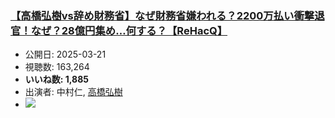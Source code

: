 ### [【高橋弘樹vs辞め財務省】なぜ財務省嫌われる？2200万払い衝撃退官！なぜ？28億円集め…何する？【ReHacQ】](https://www.youtube.com/watch?v=szg5H8-5wy4)
-   公開日: 2025-03-21
-   視聴数: 163,264
-   **いいね数: 1,885**
-   出演者: 中村仁, [高橋弘樹](/rehacq_fan/people/高橋弘樹 "wikilink")
- [![](https://img.youtube.com/vi/szg5H8-5wy4/hqdefault.jpg)](https://www.youtube.com/watch?v=szg5H8-5wy4)
